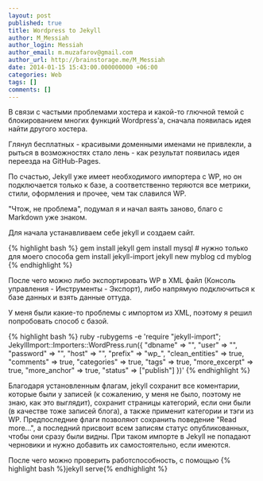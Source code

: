 ```yaml
---
layout: post
published: true
title: Wordpress to Jekyll
author: M_Messiah
author_login: Messiah
author_email: m.muzafarov@gmail.com
author_url: http://brainstorage.me/M_Messiah
date: 2014-01-15 15:43:00.000000000 +06:00
categories: Web
tags: []
comments: []
---
```


В связи с частыми проблемами хостера и какой-то глючной темой с блокированием многих функций Wordpress'а, сначала появилась идея найти другого хостера.

Глянул бесплатных - красивыми доменными именами не привлекли, а рыться в возможностях стало лень - как результат появилась идея переезда на GitHub-Pages.

По счастью, Jekyll уже имеет необходимого импортера с WP, но он подключается только к базе, а соответственно теряются все метрики, стили, оформления и прочее, чем так славился WP. 

"Чтож, не проблема", подумал я и начал ваять заново, благо с Markdown уже знаком.

<!--more-->

Для начала устанавливаем себе jekyll и создаем сайт.

{% highlight bash %}
gem install jekyll
gem install mysql # нужно только для моего способа
gem install jekyll-import
jekyll new myblog
cd myblog
{% endhighlight %}

После чего можно либо экспортировать WP в XML файл (Консоль управления - Инструменты - Экспорт),
либо напрямую подключиться к базе данных и взять данные оттуда.

У меня были какие-то проблемы с импортом из XML, поэтому я решил попробовать способ с базой.

{% highlight bash %}
ruby -rubygems -e 'require "jekyll-import";
    JekyllImport::Importers::WordPress.run({
     "dbname"   => "<dbname>",
     "user"     => "<username>",
     "password" => "<password>",
     "host"     => "<hostname>",
     "prefix"   => "wp_",
     "clean_entities" => true,
     "comments"       => true,
     "categories"     => true,
     "tags"           => true,
     "more_excerpt"   => true,
     "more_anchor"    => true,
     "status"         => ["publish"]
      })'
{% endhighlight %}

Благодаря установленным флагам, jekyll сохранит все коментарии, которые были у записей (к сожалению, у меня не было, поэтому не знаю, как это выглядит),
сохранит страницы категорий, если они были (в качестве тоже записей блога), а также применит категории и тэги из WP. Предпоследние флаги позволяют сохранить поведение "Read more...", а последний присвоит всем записям статус опубликованных, чтобы они сразу были видны. При таком импорте в Jekyll не попадают черновики и нужно добавить их самостоятельно, если имеются.

После чего можно проверить работспособность, с помощью {% highlight bash %}jekyll serve{% endhighlight %}


